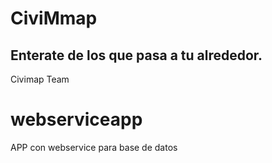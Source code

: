 # CiviMmap

## Enterate de los que pasa a tu alrededor.

Civimap Team

# webserviceapp
APP con webservice para base de datos
